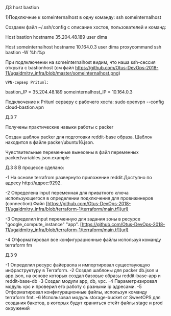 ДЗ  host bastion

1)Подключние к someinternalhost в одну команду: ssh someinternalhost

Создаем файл ~/.ssh/config с описание хостов, пользователей и команд:

Host bastion
hostname 35.204.48.189
user dima

Host someinternalhost
hostname 10.164.0.3
user dima
proxycommand ssh bastion -W %h:%p

При подлключении на someinternalhost видим, что наша ssh-сессия открыта с bastionhost (см файл https://github.com/Otus-DevOps-2018-11/ugaidmitry_infra/blob/master/someinternalhost.png)


    VPN-сервер Pritunl:

bastion_IP = 35.204.48.189
someinternalhost_IP = 10.164.0.3

Подключение к Pritunl серверу с рабочего хоста: sudo openvpn --config cloud-bastion.vpn


Д.З 7

Получены практические навыки работы с packer

Создан шаблон packer для подготовки reddit-base образа. Шаблон находится в файле packer/ubuntu16.json.

Чувствительные переменные вынесены в файл переменных packer/variables.json.example

Д.З 8
В процессе сделано:

  -1  На основе terrafrom развернуто приложение reddit.Доступно по адресу  http://адрес:9292.
  
  -2  Определена input переменная для приватного ключа использующегося в определении подключения для провижинеров (connection).Файл [https://github.com/Otus-DevOps-2018-11/ugaidmitry_infra/blob/terraform-1/terraform/main.tf](url)
  
  -3 Определил  input переменную для задания зоны в ресурсе
"google_compute_instance" "app". [https://github.com/Otus-DevOps-2018-11/ugaidmitry_infra/blob/terraform-1/terraform/main.tf](url)
 
  -4 Отформатировал все конфигурационные файлы используя команду terraform fm
 
Д.З 9

  -1  Определил ресурс файервола и импортировал существующую инфраструктуру в Terraform.
  -2  Создал шаблоны для packer db.json и app.json, на основе которых создал базовые образы reddit-base-app и reddit-base-db
  -3  Создал модули app, db, vpc.
  -4  Параметризировал модуль vpc и проверил его работу с разными ip адресами.
  -5  Отформатировал конфигурационные файлы, используя команду terraform fmt.
  -6  Использовал модуль storage-bucket от SweetOPS для создания бакетов, в которых будут храниться стейт файлы stage и prod окружений


